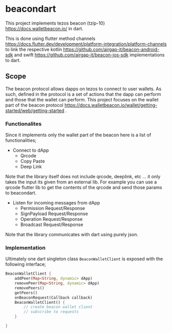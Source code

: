 # beacondart

This project implements tezos beacon (tzip-10) https://docs.walletbeacon.io/ in dart.

This is done using flutter method channels https://docs.flutter.dev/development/platform-integration/platform-channels to link the respective kotlin https://github.com/airgap-it/beacon-android-sdk  and swift https://github.com/airgap-it/beacon-ios-sdk  implementations to dart.

## Scope

The beacon protocol allows dapps on tezos to connect to user wallets. As such, defined in the protocol is a set of actions that the dapp can perform and those that the wallet can perform. This project focuses on the wallet part of the beacon protocol https://docs.walletbeacon.io/wallet/getting-started/web/getting-started .

### Functionalites

Since it implements only the wallet part of the beacon here is a list of functionalities;

- Connect to dApp
    - Qrcode
    - Copy Paste
    - Deep Link

Note that the library itself does not include qrcode, deeplink, etc ... it only takes the input its given from an external lib.
For example you can use a qrcode flutter lib to get the contents of the qrcode and send those params to beacondart.

- Listen for incoming messages from dApp
    - Permission Request/Response
    - SignPayload Request/Response
    - Operation Request/Response
    - Broadcast Request/Response

Note that the library communicates with dart using purely json. 


### Implementation

Ultimately one dart singleton class `BeaconWalletClient` is exposed with the following interface;

```dart
BeaconWalletClient {
    addPeer(Map<String, dynamic> dApp)
    removePeer(Map<String, dynamic> dApp)
    removePeers()
    getPeers()
    onBeaconRequest(Callback callback)
    BeaconWalletClient() {
        // create beacon wallet client
        // subscribe to requests
    }

}
```
